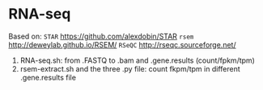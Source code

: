 # RNA-seq
Based on: `STAR` https://github.com/alexdobin/STAR `rsem` http://deweylab.github.io/RSEM/ `RSeQC` http://rseqc.sourceforge.net/

1. RNA-seq.sh: from .FASTQ to .bam and .gene.results (count/fpkm/tpm)
2. rsem-extract.sh and the three .py file: count fkpm/tpm in different .gene.results file
